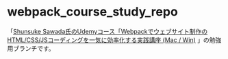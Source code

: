 # webpack_course_study_repo

「[Shunsuke Sawada氏のUdemyコース「Webpackでウェブサイト制作のHTML/CSS/JSコーディングを一気に効率化する実践講座 (Mac / Win)](https://www.udemy.com/course/webpack-config/) 」の勉強用ブランチです。
